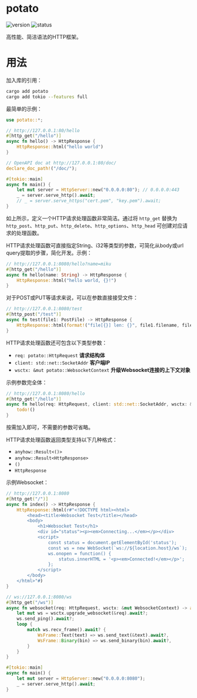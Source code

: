 # potato

![version](https://img.shields.io/badge/dynamic/toml?url=https%3A%2F%2Fraw.githubusercontent.com%2Ffawdlstty%2Fpotato%2Fmain%2F/potato/Cargo.toml&query=package.version&label=version)
![status](https://img.shields.io/github/actions/workflow/status/fawdlstty/potato/rust.yml)

高性能、简洁语法的HTTP框架。

# 用法

加入库的引用：

```sh
cargo add potato
cargo add tokio --features full
```

最简单的示例：

```rust
use potato::*;

// http://127.0.0.1:80/hello
#[http_get("/hello")]
async fn hello() -> HttpResponse {
    HttpResponse::html("hello world")
}

// OpenAPI doc at http://127.0.0.1:80/doc/
declare_doc_path!("/doc/");

#[tokio::main]
async fn main() {
    let mut server = HttpServer::new("0.0.0.0:80"); // 0.0.0.0:443
    _ = server.serve_http().await;
    // _ = server.serve_https("cert.pem", "key.pem").await;
}
```

如上所示，定义一个HTTP请求处理函数非常简洁。通过将 `http_get` 替换为 `http_post`、`http_put`、`http_delete`、`http_options`、`http_head` 可创建对应请求的处理函数。

HTTP请求处理函数可直接指定String、i32等类型的参数，可简化从body或url query提取的步骤，简化开发。示例：

```rust
// http://127.0.0.1:8080/hello?name=miku
#[http_get("/hello")]
async fn hello(name: String) -> HttpResponse {
    HttpResponse::html("hello world, {}!")
}
```

对于POST或PUT等请求来说，可以在参数直接接受文件：

```rust
// http://127.0.0.1:8080/test
#[http_post("/test")]
async fn test(file1: PostFile) -> HttpResponse {
    HttpResponse::html(format!("file[{}] len: {}", file1.filename, file1.data.len()))
}
```

HTTP请求处理函数还可包含以下类型参数：

- `req: potato::HttpRequest` **请求结构体**
- `client: std::net::SocketAddr` **客户端IP**
- `wsctx: &mut potato::WebsocketContext` **升级Websocket连接的上下文对象**

示例参数完全体：

```rust
// http://127.0.0.1:8080/hello
#[http_get("/hello")]
async fn hello(req: HttpRequest, client: std::net::SocketAddr, wsctx: &mut WebsocketContext) -> HttpResponse {
    todo!()
}
```

按需加入即可，不需要的参数可省略。

HTTP请求处理函数返回类型支持以下几种格式：

- `anyhow::Result<()>`
- `anyhow::Result<HttpResponse>`
- `()`
- `HttpResponse`

示例Websocket：

```rust
// http://127.0.0.1:8080
#[http_get("/")]
async fn index() -> HttpResponse {
    HttpResponse::html(r#"<!DOCTYPE html><html>
        <head><title>Websocket Test</title></head>
        <body>
            <h1>Websocket Test</h1>
            <div id="status"><p><em>Connecting...</em></p></div>
            <script>
                const status = document.getElementById('status');
                const ws = new WebSocket(`ws://${location.host}/ws`);
                ws.onopen = function() {
                    status.innerHTML = '<p><em>Connected!</em></p>';
                };
            </script>
        </body>
    </html>"#)
}

// ws://127.0.0.1:8080/ws
#[http_get("/ws")]
async fn websocket(req: HttpRequest, wsctx: &mut WebsocketContext) -> anyhow::Result<()> {
    let mut ws = wsctx.upgrade_websocket(&req).await?;
    ws.send_ping().await?;
    loop {
        match ws.recv_frame().await? {
            WsFrame::Text(text) => ws.send_text(&text).await?,
            WsFrame::Binary(bin) => ws.send_binary(bin).await?,
        }
    }
}

#[tokio::main]
async fn main() {
    let mut server = HttpServer::new("0.0.0.0:8080");
    _ = server.serve_http().await;
}
```

<!--
# TODO

- static path security
- file for download
- openapi
- doc
- server session
- middleware
- http client
- cookie
- chunked
- CORS
-->
